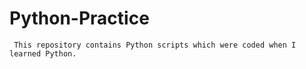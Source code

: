 # Python-Practice
     This repository contains Python scripts which were coded when I learned Python. 
